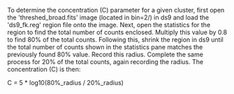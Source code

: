 To determine the concentration (C) parameter for a given cluster,
first open the 'threshed_broad.fits' image (located in bin=2/) in ds9
and load the 'ds9_fk.reg' region file onto the image. Next, open the
statistics for the region to find the total number of counts enclosed.
Multiply this value by 0.8 to find 80% of the total counts. Following
this, shrink the region in ds9 until the total number of counts shown
in the statistics pane matches the previously found 80% value. Record
this radius. Complete the same process for 20% of the total counts,
again recording the radius. The concentration (C) is then:

C = 5 * log10(80%_radius / 20%_radius)
